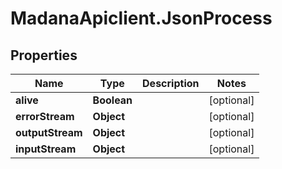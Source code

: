 # MadanaApiclient.JsonProcess

## Properties

Name | Type | Description | Notes
------------ | ------------- | ------------- | -------------
**alive** | **Boolean** |  | [optional] 
**errorStream** | **Object** |  | [optional] 
**outputStream** | **Object** |  | [optional] 
**inputStream** | **Object** |  | [optional] 


